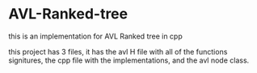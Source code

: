 # AVL-Ranked-tree
this is an implementation for AVL Ranked tree in cpp

this project has 3 files, it has the avl H file with all of the functions signitures, the cpp file with the implementations,
and the avl node class. 
